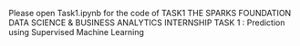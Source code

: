 Please open Task1.ipynb for the code of TASK1
THE SPARKS FOUNDATION DATA SCIENCE & BUSINESS ANALYTICS INTERNSHIP
TASK 1 : Prediction using Supervised Machine Learning
